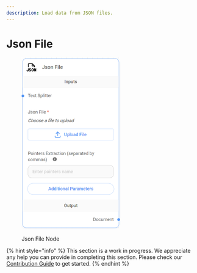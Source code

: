 ```yaml
---
description: Load data from JSON files.
---
```


# Json File

<figure><img src="../../../.gitbook/assets/image (12) (1) (1) (1).png" alt="" width="259"><figcaption><p>Json File Node</p></figcaption></figure>

{% hint style="info" %}
This section is a work in progress. We appreciate any help you can provide in completing this section. Please check our [Contribution Guide](../../../contributing/) to get started.
{% endhint %}
